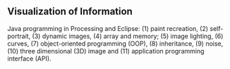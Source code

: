## Visualization of Information
Java programming in Processing and Eclipse: (1) paint recreation, (2) self-portrait, (3) dynamic images, (4) array and memory; (5) image lighting, (6) curves, (7) object-oriented programming (OOP), (8) inheritance, (9) noise, (10) three dimensional (3D) image and (11) application programming interface (API).
